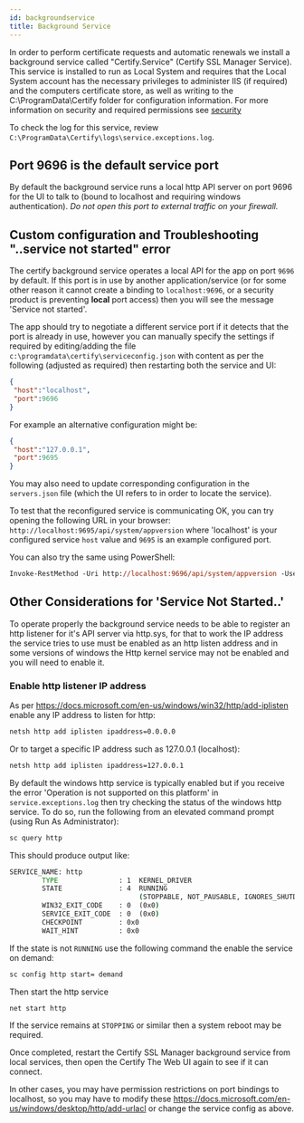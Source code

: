 ```yaml
---
id: backgroundservice
title: Background Service
---
```


In order to perform certificate requests and automatic renewals we install a background service called "Certify.Service" (Certify SSL Manager Service). This service is installed to run as Local System and requires that the Local System account has the necessary privileges to administer IIS (if required) and the computers certificate store, as well as writing to the C:\ProgramData\Certify folder for configuration information. For more information on security and required permissions see [security](./guides/security)

To check the log for this service, review `C:\ProgramData\Certify\logs\service.exceptions.log`.

## Port 9696 is the default service port

By default the background service runs a local http API server on port 9696 for the UI to talk to (bound to localhost and requiring windows authentication). *Do not open this port to external traffic on your firewall.*

## Custom configuration and Troubleshooting "..service not started" error
The certify background service operates a local API for the app on port `9696` by default. If this port is in use by another application/service (or for some other reason it cannot create a binding to `localhost:9696`, or a security product is preventing **local** port access) then you will see the message 'Service not started'.

The app should try to negotiate a different service port if it detects that the port is already in use, however you can manually specify the settings if required by editing/adding the file `c:\programdata\certify\serviceconfig.json` with content as per the following (adjusted as required) then restarting both the service and UI:
```json
{
 "host":"localhost",
 "port":9696
}
```
For example an alternative configuration might be:
```json
{
 "host":"127.0.0.1",
 "port":9695
}
```
You may also need to update corresponding configuration in the `servers.json` file (which the UI refers to in order to locate the service).

To test that the reconfigured service is communicating OK, you can try opening the following URL in your browser:
`http://localhost:9695/api/system/appversion` where 'localhost' is your configured service `host` value and `9695` is an example configured port.

You can also try the same using PowerShell:
```ps
Invoke-RestMethod -Uri http://localhost:9696/api/system/appversion -UseDefaultCredentials
```

## Other Considerations for 'Service Not Started..'
To operate properly the background service needs to be able to register an http listener for it's API server via http.sys, for that to work the IP address the service tries to use must be enabled as an http listen address and  in some versions of windows the Http kernel service may not be enabled and you will need to enable it. 

### Enable http listener IP address

As per https://docs.microsoft.com/en-us/windows/win32/http/add-iplisten enable any IP address to listen for http: 
```bat
netsh http add iplisten ipaddress=0.0.0.0
```

Or to target a specific IP address such as 127.0.0.1 (localhost):
```bat
netsh http add iplisten ipaddress=127.0.0.1
```


By default the windows http service is typically enabled but if you receive the error 'Operation is not supported on this platform' in `service.exceptions.log` then try checking the status of the windows http service. To do so, run the following from an elevated command prompt (using Run As Administrator):

```bat
sc query http
```

This should produce output like:
```bat
SERVICE_NAME: http
        TYPE               : 1  KERNEL_DRIVER
        STATE              : 4  RUNNING
                                (STOPPABLE, NOT_PAUSABLE, IGNORES_SHUTDOWN)
        WIN32_EXIT_CODE    : 0  (0x0)
        SERVICE_EXIT_CODE  : 0  (0x0)
        CHECKPOINT         : 0x0
        WAIT_HINT          : 0x0

```
If the state is not `RUNNING` use the following command the enable the service on demand:
```bat
sc config http start= demand
```
Then start the http service
 ``` bat
 net start http
 ```
 If the service remains at `STOPPING` or similar then a system reboot may be required.

 Once completed, restart the Certify SSL Manager background service from local services, then open the Certify The Web UI again to see if it can connect.

 In other cases, you may have permission restrictions on port bindings to localhost, so you may have to modify these https://docs.microsoft.com/en-us/windows/desktop/http/add-urlacl or change the service config as above.
